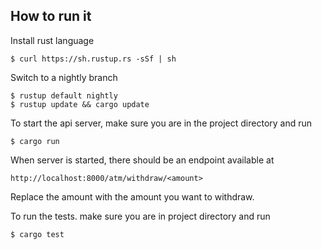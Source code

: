 ## How to run it

Install rust language

```
$ curl https://sh.rustup.rs -sSf | sh
```

Switch to a nightly branch

```
$ rustup default nightly
$ rustup update && cargo update
```


To start the api server, make sure you are in the project directory and run

```
$ cargo run
```

When server is started, there should be an endpoint available at

```
http://localhost:8000/atm/withdraw/<amount>
```

Replace the amount with the amount you want to withdraw.

To run the tests. make sure you are in project directory and run

```
$ cargo test
```
